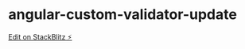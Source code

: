 # angular-custom-validator-update

[Edit on StackBlitz ⚡️](https://stackblitz.com/edit/angular-xqqfhb)